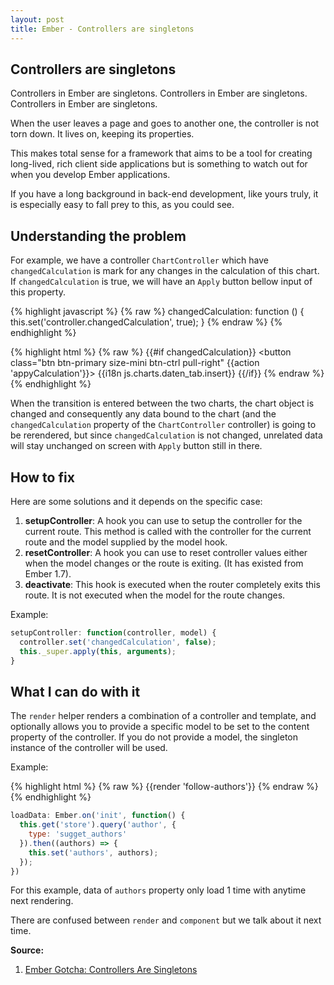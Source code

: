 ```yaml
---
layout: post
title: Ember - Controllers are singletons
---
```


## Controllers are singletons

Controllers in Ember are singletons. Controllers in Ember are singletons. Controllers in Ember are singletons.

When the user leaves a page and goes to another one, the controller is not torn down. It lives on, keeping its properties.

This makes total sense for a framework that aims to be a tool for creating long-lived, rich client side applications but is something to watch out for when you develop Ember applications.

If you have a long background in back-end development, like yours truly, it is especially easy to fall prey to this, as you could see.

## Understanding the problem

For example, we have a controller `ChartController` which have `changedCalculation` is mark for any changes in the calculation of this chart. If `changedCalculation` is true, we will have an `Apply` button bellow input of this property.

{% highlight javascript %}
{% raw %}
changedCalculation: function () {
  this.set('controller.changedCalculation', true);
}
{% endraw %}
{% endhighlight %}

{% highlight html %}
{% raw %}
{{#if changedCalculation}}
  <button class="btn btn-primary size-mini btn-ctrl pull-right" {{action 'appyCalculation'}}>
    {{i18n js.charts.daten_tab.insert}}
  </button>
{{/if}}
{% endraw %}
{% endhighlight %}

When the transition is entered between the two charts, the chart object is changed and consequently any data bound to the chart (and the `changedCalculation` property of the `ChartController` controller) is going to be rerendered, but since `changedCalculation` is not changed, unrelated data will stay unchanged on screen with `Apply` button still in there.

## How to fix

Here are some solutions and it depends on the specific case:

1. **setupController**: A hook you can use to setup the controller for the current route. This method is called with the controller for the current route and the model supplied by the model hook.
2. **resetController**: A hook you can use to reset controller values either when the model changes or the route is exiting. (It has existed from Ember 1.7).
3. **deactivate**: This hook is executed when the router completely exits this route. It is not executed when the model for the route changes.

Example:

```javascript
setupController: function(controller, model) {
  controller.set('changedCalculation', false);
  this._super.apply(this, arguments);
}
```

## What I can do with it

The `render` helper renders a combination of a controller and template, and optionally allows you to provide a specific model to be set to the content property of the controller. If you do not provide a model, the singleton instance of the controller will be used.

Example:

{% highlight html %}
{% raw %}
{{render 'follow-authors'}}
{% endraw %}
{% endhighlight %}

```javascript
loadData: Ember.on('init', function() {
  this.get('store').query('author', {
    type: 'sugget_authors'
  }).then((authors) => {
    this.set('authors', authors);
  });
})
```
For this example, data of `authors` property only load 1 time with anytime next rendering.

There are confused between `render` and `component` but we talk about it next time.

**Source:**

1. [Ember Gotcha: Controllers Are Singletons](http://balinterdi.com/2014/06/26/ember-gotcha-controllers-are-singletons.html)
